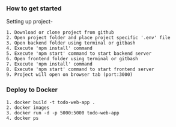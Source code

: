 ### **How to get started**
    
  Setting up project-
  
    1. Download or clone project from github
    2. Open project folder and place project specific '.env' file
    3. Open backend folder using terminal or gitbash
    4. Execute 'npm install' command
    5. Execute 'npm start' command to start backend server
    6. Open frontend folder using terminal or gitbash
    7. Execute 'npm install' command
    8. Execute 'npm start' command to start frontend server
    9. Project will open on browser tab (port:3000)
### **Deploy to Docker**

    1. docker build -t todo-web-app .
    2. docker images
    3. docker run -d -p 5000:5000 todo-web-app
    4. docker ps
